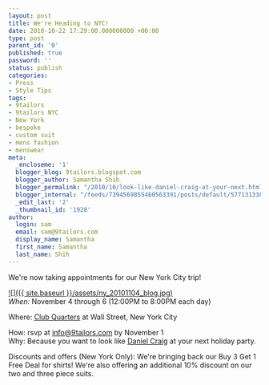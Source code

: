 ```yaml
---
layout: post
title: We're Heading to NYC!
date: 2010-10-22 17:29:00.000000000 +00:00
type: post
parent_id: '0'
published: true
password: ''
status: publish
categories:
- Press
- Style Tips
tags:
- 9tailors
- 9tailors NYC
- New York
- bespoke
- custom suit
- mens fashion
- menswear
meta:
  _encloseme: '1'
  blogger_blog: 9tailors.blogspot.com
  blogger_author: Samantha Shih
  blogger_permalink: "/2010/10/look-like-daniel-craig-at-your-next.html"
  blogger_internal: "/feeds/7394569855460563391/posts/default/5771313389330436181"
  _edit_last: '2'
  _thumbnail_id: '1928'
author:
  login: sam
  email: sam@9tailors.com
  display_name: Samantha
  first_name: Samantha
  last_name: Shih
---
```

We're now taking appointments for our New York City trip!

[![]({{ site.baseurl }}/assets/ny_20101104_blog.jpg)](http://1.bp.blogspot.com/_RlJ3L7W6dBw/TMHKojvfXhI/AAAAAAAAIjw/h_FaTINv-qQ/s1600/ny_20101104_blog.jpg)  
_When:_ November 4 through 6 (12:00PM to 8:00PM each day)  
  
Where: [Club Quarters](http://www.clubquarters.com/loc_nyWallStreet.aspx) at Wall Street, New York City  
  
How: rsvp at info@9tailors.com by November 1  
Why: Because you want to look like [Daniel Craig](http://www.google.com/imgres?imgurl=http://i.enewsi.com/g/albums/Entertainment/Misc/Daniel%2520Craig.jpg&imgrefurl=http://enewsi.com/movies/190-15742.html&usg=__giPYxr-6WD9N_micoMfNPMZh1S4=&h=380&w=300&sz=13&hl=en&start=0&zoom=1&tbnid=Ze_KKrJQ_JvgDM:&tbnh=132&tbnw=104&prev=/images%3Fq%3Ddaniel%2Bcraig%26um%3D1%26hl%3Den%26sa%3DN%26biw%3D1440%26bih%3D710%26tbs%3Disch:1&um=1&itbs=1&iact=hc&vpx=759&vpy=83&dur=369&hovh=253&hovw=199&tx=86&ty=108&ei=mMvBTKqiD4KBlAfOj52NCg&oei=jMvBTNDjCIumnAef36nZCQ&esq=3&page=1&ndsp=40&ved=1t:429,r:5,s:0) at your next holiday party.  
  
Discounts and offers (New York Only): We're bringing back our Buy 3 Get 1 Free Deal for shirts! We're also offering an additional 10% discount on our two and three piece suits.